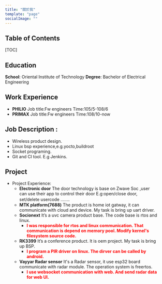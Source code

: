 ```yaml
---
title: "關於我"
template: "page"
socialImage: ""
---
```


## Table of Contents

[TOC]

## Education

**School**: Oriental Institute of Technology
**Degree**: Bachelor of  Electrical Engineering


## Work Experience

- **PHILIO**
Job title:Fw engineers
Time:105/5-108/6
- **PRIMAX**
Job title:Fw engineers
Time:108/10-now

## Job Description :
- Wireless product design.
- Linux bsp experience,e.g.yocto,buildroot
- Socket programing.
- Git and CI tool. E.g Jenkins.

## Project


- Project Experience:
	-	**Electronic door**
The door technology is base on Zwave Soc ,user can use their app to control their door
E.g:open/close door, set/delete usercode ……．
	-	**MTK platform(7688)**
The product is home iot gatway, it can communicate with cloud and device.
My task is bring up  uart driver.
	-	**Socionext**
It’s a uvc camera product base.
The code base is rtos and linux.
        - 	**<font color=#FF0000>I was responsible for rtos and linux communication.
          That communication is depend on memory pool.
          Modify kernel's filesystem source code.
          </font>**
    -    **RK3399**
It’s a conference product. It is oem project. My task is bring up BSP.
            -  **<font color=#FF0000>I program a PIR driver on linux.
          The dirver can be called by android.</font>**
    -    **Vayyar Radar sensor**
It's a Radar sensor, it use esp32 board communicate with radar module.
The operation system  is freertos.
            - **<font color=#FF0000> I use websocket communication with web. And send radar 
        data for web UI.</font>**


